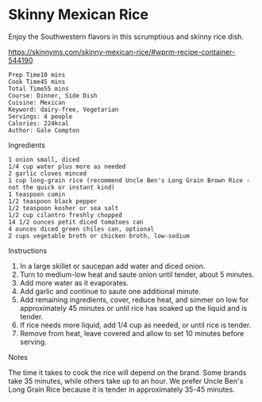 # Skinny Mexican Rice

Enjoy the Southwestern flavors in this scrumptious and skinny rice dish.

https://skinnyms.com/skinny-mexican-rice/#wprm-recipe-container-544190

    Prep Time10 mins
    Cook Time45 mins
    Total Time55 mins
    Course: Dinner, Side Dish
    Cuisine: Mexican
    Keyword: dairy-free, Vegetarian
    Servings: 4 people
    Calories: 224kcal
    Author: Gale Compton

Ingredients

    1 onion small, diced
    1/4 cup water plus more as needed
    2 garlic cloves minced
    1 cup long-grain rice (recommend Uncle Ben's Long Grain Brown Rice - not the quick or instant kind)
    1 teaspoon cumin
    1/2 teaspoon black pepper
    1/2 teaspoon kosher or sea salt
    1/2 cup cilantro freshly chopped
    14 1/2 ounces petit diced tomatoes can
    4 ounces diced green chiles can, optional
    2 cups vegetable broth or chicken broth, low-sodium

Instructions

1. In a large skillet or saucepan add water and diced onion.
1. Turn to medium-low heat and saute onion until tender, about 5 minutes.
1. Add more water as it evaporates.
1. Add garlic and continue to saute one additional minute.
1. Add remaining ingredients, cover, reduce heat, and simmer on low for approximately 45 minutes or until rice has soaked up the liquid and is tender.
1. If rice needs more liquid, add 1/4 cup as needed, or until rice is tender.
1. Remove from heat, leave covered and allow to set 10 minutes before serving.

Notes

The time it takes to cook the rice will depend on the brand. Some brands take 35 minutes, while others take up to an hour. We prefer Uncle Ben's Long Grain Rice because it is tender in approximately 35-45 minutes.
